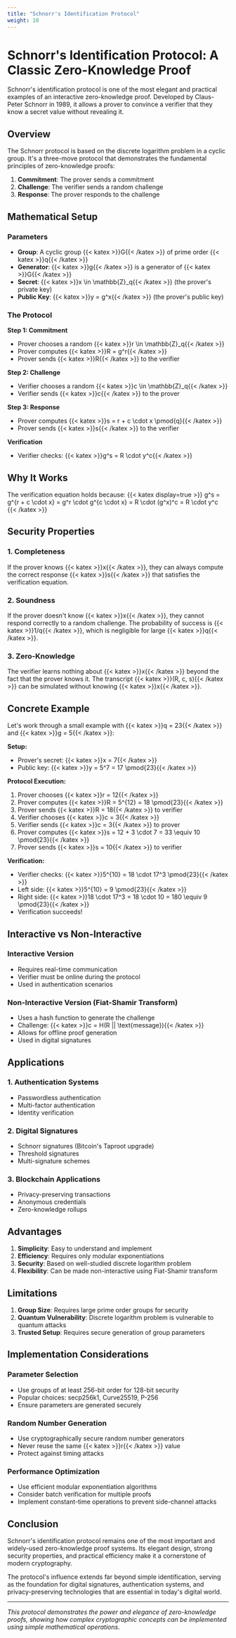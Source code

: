 ```yaml
---
title: "Schnorr's Identification Protocol"
weight: 10
---
```


# Schnorr's Identification Protocol: A Classic Zero-Knowledge Proof

Schnorr's identification protocol is one of the most elegant and practical examples of an interactive zero-knowledge proof. Developed by Claus-Peter Schnorr in 1989, it allows a prover to convince a verifier that they know a secret value without revealing it.

## Overview

The Schnorr protocol is based on the discrete logarithm problem in a cyclic group. It's a three-move protocol that demonstrates the fundamental principles of zero-knowledge proofs:

1. **Commitment**: The prover sends a commitment
2. **Challenge**: The verifier sends a random challenge
3. **Response**: The prover responds to the challenge

## Mathematical Setup

### Parameters
- **Group**: A cyclic group {{< katex >}}G{{< /katex >}} of prime order {{< katex >}}q{{< /katex >}}
- **Generator**: {{< katex >}}g{{< /katex >}} is a generator of {{< katex >}}G{{< /katex >}}
- **Secret**: {{< katex >}}x \in \mathbb{Z}_q{{< /katex >}} (the prover's private key)
- **Public Key**: {{< katex >}}y = g^x{{< /katex >}} (the prover's public key)

### The Protocol

**Step 1: Commitment**
- Prover chooses a random {{< katex >}}r \in \mathbb{Z}_q{{< /katex >}}
- Prover computes {{< katex >}}R = g^r{{< /katex >}}
- Prover sends {{< katex >}}R{{< /katex >}} to the verifier

**Step 2: Challenge**
- Verifier chooses a random {{< katex >}}c \in \mathbb{Z}_q{{< /katex >}}
- Verifier sends {{< katex >}}c{{< /katex >}} to the prover

**Step 3: Response**
- Prover computes {{< katex >}}s = r + c \cdot x \pmod{q}{{< /katex >}}
- Prover sends {{< katex >}}s{{< /katex >}} to the verifier

**Verification**
- Verifier checks: {{< katex >}}g^s = R \cdot y^c{{< /katex >}}

## Why It Works

The verification equation holds because:
{{< katex display=true >}}
g^s = g^{r + c \cdot x} = g^r \cdot g^{c \cdot x} = R \cdot (g^x)^c = R \cdot y^c
{{< /katex >}}

## Security Properties

### 1. Completeness
If the prover knows {{< katex >}}x{{< /katex >}}, they can always compute the correct response {{< katex >}}s{{< /katex >}} that satisfies the verification equation.

### 2. Soundness
If the prover doesn't know {{< katex >}}x{{< /katex >}}, they cannot respond correctly to a random challenge. The probability of success is {{< katex >}}1/q{{< /katex >}}, which is negligible for large {{< katex >}}q{{< /katex >}}.

### 3. Zero-Knowledge
The verifier learns nothing about {{< katex >}}x{{< /katex >}} beyond the fact that the prover knows it. The transcript {{< katex >}}(R, c, s){{< /katex >}} can be simulated without knowing {{< katex >}}x{{< /katex >}}.

## Concrete Example

Let's work through a small example with {{< katex >}}q = 23{{< /katex >}} and {{< katex >}}g = 5{{< /katex >}}:

**Setup:**
- Prover's secret: {{< katex >}}x = 7{{< /katex >}}
- Public key: {{< katex >}}y = 5^7 = 17 \pmod{23}{{< /katex >}}

**Protocol Execution:**
1. Prover chooses {{< katex >}}r = 12{{< /katex >}}
2. Prover computes {{< katex >}}R = 5^{12} = 18 \pmod{23}{{< /katex >}}
3. Prover sends {{< katex >}}R = 18{{< /katex >}} to verifier
4. Verifier chooses {{< katex >}}c = 3{{< /katex >}}
5. Verifier sends {{< katex >}}c = 3{{< /katex >}} to prover
6. Prover computes {{< katex >}}s = 12 + 3 \cdot 7 = 33 \equiv 10 \pmod{23}{{< /katex >}}
7. Prover sends {{< katex >}}s = 10{{< /katex >}} to verifier

**Verification:**
- Verifier checks: {{< katex >}}5^{10} = 18 \cdot 17^3 \pmod{23}{{< /katex >}}
- Left side: {{< katex >}}5^{10} = 9 \pmod{23}{{< /katex >}}
- Right side: {{< katex >}}18 \cdot 17^3 = 18 \cdot 10 = 180 \equiv 9 \pmod{23}{{< /katex >}}
- Verification succeeds!

## Interactive vs Non-Interactive

### Interactive Version
- Requires real-time communication
- Verifier must be online during the protocol
- Used in authentication scenarios

### Non-Interactive Version (Fiat-Shamir Transform)
- Uses a hash function to generate the challenge
- Challenge: {{< katex >}}c = H(R || \text{message}){{< /katex >}}
- Allows for offline proof generation
- Used in digital signatures

## Applications

### 1. Authentication Systems
- Passwordless authentication
- Multi-factor authentication
- Identity verification

### 2. Digital Signatures
- Schnorr signatures (Bitcoin's Taproot upgrade)
- Threshold signatures
- Multi-signature schemes

### 3. Blockchain Applications
- Privacy-preserving transactions
- Anonymous credentials
- Zero-knowledge rollups

## Advantages

1. **Simplicity**: Easy to understand and implement
2. **Efficiency**: Requires only modular exponentiations
3. **Security**: Based on well-studied discrete logarithm problem
4. **Flexibility**: Can be made non-interactive using Fiat-Shamir transform

## Limitations

1. **Group Size**: Requires large prime order groups for security
2. **Quantum Vulnerability**: Discrete logarithm problem is vulnerable to quantum attacks
3. **Trusted Setup**: Requires secure generation of group parameters

## Implementation Considerations

### Parameter Selection
- Use groups of at least 256-bit order for 128-bit security
- Popular choices: secp256k1, Curve25519, P-256
- Ensure parameters are generated securely

### Random Number Generation
- Use cryptographically secure random number generators
- Never reuse the same {{< katex >}}r{{< /katex >}} value
- Protect against timing attacks

### Performance Optimization
- Use efficient modular exponentiation algorithms
- Consider batch verification for multiple proofs
- Implement constant-time operations to prevent side-channel attacks

## Conclusion

Schnorr's identification protocol remains one of the most important and widely-used zero-knowledge proof systems. Its elegant design, strong security properties, and practical efficiency make it a cornerstone of modern cryptography.

The protocol's influence extends far beyond simple identification, serving as the foundation for digital signatures, authentication systems, and privacy-preserving technologies that are essential in today's digital world.

---

*This protocol demonstrates the power and elegance of zero-knowledge proofs, showing how complex cryptographic concepts can be implemented using simple mathematical operations.*